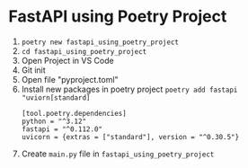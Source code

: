 # FastAPI using Poetry Project

1. `poetry new fastapi_using_poetry_project`
2. `cd fastapi_using_poetry_project`
3. Open Project in VS Code
4. Git init
5. Open file "pyproject.toml"
6. Install new packages in poetry project
    `poetry add fastapi "uviorn[standard]`
    ```
    [tool.poetry.dependencies]
    python = "^3.12"
    fastapi = "^0.112.0"
    uvicorn = {extras = ["standard"], version = "^0.30.5"}
    ```
7. Create `main.py` file in `fastapi_using_poetry_project`
